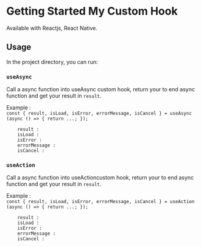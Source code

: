 # Getting Started My Custom Hook

Available with Reactjs, React Native.

## Usage

In the project directory, you can run:

### `useAsync`

Call a async function into useAsync custom hook, return your to end async function and get your result in ```result```.

Example : \
  ```const { result, isLoad, isError, errorMessage, isCancel } = useAsync (async () => { return ...; }); ```
  ``` 
      result : 
      isLoad : 
      isError :
      errorMessage :
      isCancel :
  ```
### `useAction`

Call a async function into useActioncustom hook, return your to end async function and get your result in ```result```.

Example : \
  ```const { result, isLoad, isError, errorMessage, isCancel } = useAction (async () => { return ...; }); ```
  ``` 
      result : 
      isLoad : 
      isError :
      errorMessage :
      isCancel :
  ```

